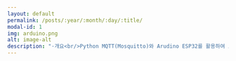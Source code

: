```yaml
---
layout: default
permalink: /posts/:year/:month/:day/:title/
modal-id: 1
img: arduino.png
alt: image-alt
description: "·개요<br/>Python MQTT(Mosquitto)와 Arudino ESP32를 활용하여 도난 방지 기능이 첨부된 스마트 진동벨을 기존 시장 대비 저렴하게 제작<br/><br/>· 주요 기능<br/>① 주문 내용(Ex. 아메리카노 5잔) 표기 (LCD 디스플레이 활용)<br/>② 카운터에서 신호를 보내면 진동을 통해 주문이 완료되었음을 알 수 있는 기본적인 진동벨 기능<br/>③ MQTT와 부저 센서를 활용한 도난 방지 기능 (특정 구역을 벗어나면 부저 동작)<br/><br/>· 기술 스택<br/>[백엔드]<br>① MQTT (Mosquitto)<br/>② Arduino (ESP8266, ESP32)<br/><br/>· 느낀 점<br/>본 프로젝트는 졸업 작품 제작을 위해 2인으로 기획부터 HW 및 SW까지 진행한 프로젝트로, 다른 팀 대비 부족한 인원으로 다소 어려움이 많았지만 끈기와 노력으로 성공적으로 완료할 수 있었습니다. 프로젝트를 진행하면서 제품이 시장에서 경쟁력을 가지기 위해서는 완성도 뿐만이 아닌 다른 여러 특장점(가격, 디자인 등)이 필요하다는 것을 깨달을 수 있었습니다."
---
```

